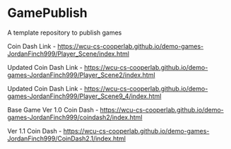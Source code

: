 # GamePublish
A template repository to publish games

Coin Dash Link - https://wcu-cs-cooperlab.github.io/demo-games-JordanFinch999/Player_Scene/index.html

Updated Coin Dash Link - https://wcu-cs-cooperlab.github.io/demo-games-JordanFinch999/Player_Scene2/index.html

Updated Coin Dash Link - https://wcu-cs-cooperlab.github.io/demo-games-JordanFinch999/Player_Scene9_4/index.html

Base Game Ver 1.0 Coin Dash - https://wcu-cs-cooperlab.github.io/demo-games-JordanFinch999/coindash2/index.html

Ver 1.1 Coin Dash - https://wcu-cs-cooperlab.github.io/demo-games-JordanFinch999/CoinDash2.1/index.html
